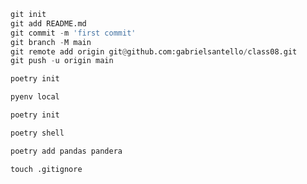 ```python
git init
git add README.md
git commit -m 'first commit'
git branch -M main
git remote add origin git@github.com:gabrielsantello/class08.git
git push -u origin main
```
```python
poetry init
```
```python
pyenv local 
```
```python
poetry init
```
```python
poetry shell
```
```python
poetry add pandas pandera
```
```python
touch .gitignore
```